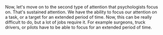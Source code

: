 Now, let's move on to the second type of attention that psychologists focus on.
That's sustained attention. We have the ability to focus our attention on a
task, or a target for an extended period of time. Now, this can be really
difficult to do, but a lot of jobs require it. For example surgeons, truck
drivers, or pilots have to be able to focus for an extended period of time.
